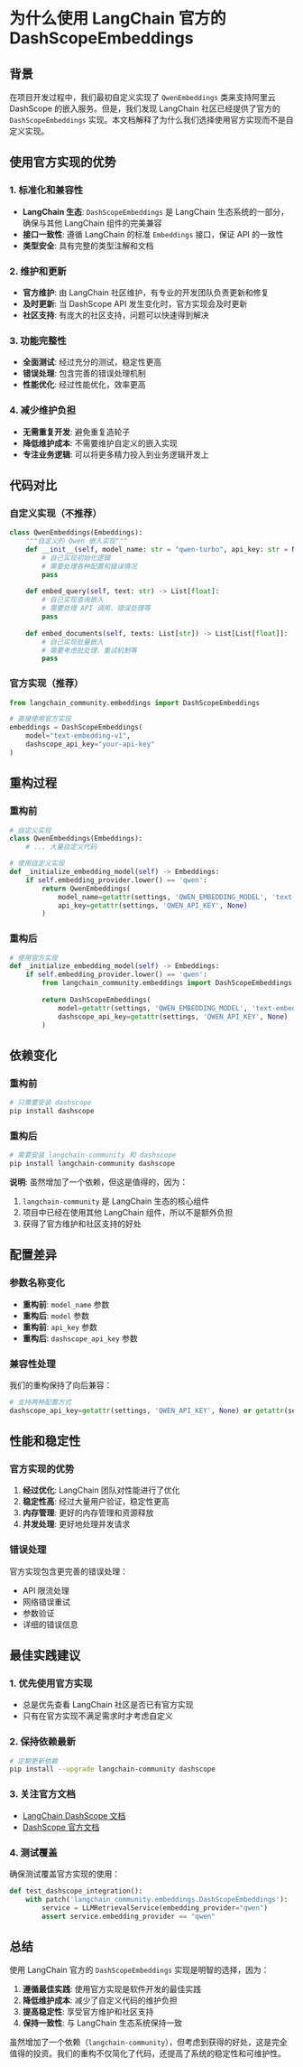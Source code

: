# 为什么使用 LangChain 官方的 DashScopeEmbeddings

## 背景

在项目开发过程中，我们最初自定义实现了 `QwenEmbeddings` 类来支持阿里云 DashScope 的嵌入服务。但是，我们发现 LangChain 社区已经提供了官方的 `DashScopeEmbeddings` 实现。本文档解释了为什么我们选择使用官方实现而不是自定义实现。

## 使用官方实现的优势

### 1. **标准化和兼容性**
- **LangChain 生态**: `DashScopeEmbeddings` 是 LangChain 生态系统的一部分，确保与其他 LangChain 组件的完美兼容
- **接口一致性**: 遵循 LangChain 的标准 `Embeddings` 接口，保证 API 的一致性
- **类型安全**: 具有完整的类型注解和文档

### 2. **维护和更新**
- **官方维护**: 由 LangChain 社区维护，有专业的开发团队负责更新和修复
- **及时更新**: 当 DashScope API 发生变化时，官方实现会及时更新
- **社区支持**: 有庞大的社区支持，问题可以快速得到解决

### 3. **功能完整性**
- **全面测试**: 经过充分的测试，稳定性更高
- **错误处理**: 包含完善的错误处理机制
- **性能优化**: 经过性能优化，效率更高

### 4. **减少维护负担**
- **无需重复开发**: 避免重复造轮子
- **降低维护成本**: 不需要维护自定义的嵌入实现
- **专注业务逻辑**: 可以将更多精力投入到业务逻辑开发上

## 代码对比

### 自定义实现（不推荐）
```python
class QwenEmbeddings(Embeddings):
    """自定义的 Qwen 嵌入实现"""
    def __init__(self, model_name: str = "qwen-turbo", api_key: str = None, **kwargs):
        # 自己实现初始化逻辑
        # 需要处理各种配置和错误情况
        pass
    
    def embed_query(self, text: str) -> List[float]:
        # 自己实现查询嵌入
        # 需要处理 API 调用、错误处理等
        pass
    
    def embed_documents(self, texts: List[str]) -> List[List[float]]:
        # 自己实现批量嵌入
        # 需要考虑批处理、重试机制等
        pass
```

### 官方实现（推荐）
```python
from langchain_community.embeddings import DashScopeEmbeddings

# 直接使用官方实现
embeddings = DashScopeEmbeddings(
    model="text-embedding-v1",
    dashscope_api_key="your-api-key"
)
```

## 重构过程

### 重构前
```python
# 自定义实现
class QwenEmbeddings(Embeddings):
    # ... 大量自定义代码

# 使用自定义实现
def _initialize_embedding_model(self) -> Embeddings:
    if self.embedding_provider.lower() == 'qwen':
        return QwenEmbeddings(
            model_name=getattr(settings, 'QWEN_EMBEDDING_MODEL', 'text-embedding-v1'),
            api_key=getattr(settings, 'QWEN_API_KEY', None)
        )
```

### 重构后
```python
# 使用官方实现
def _initialize_embedding_model(self) -> Embeddings:
    if self.embedding_provider.lower() == 'qwen':
        from langchain_community.embeddings import DashScopeEmbeddings
        
        return DashScopeEmbeddings(
            model=getattr(settings, 'QWEN_EMBEDDING_MODEL', 'text-embedding-v1'),
            dashscope_api_key=getattr(settings, 'QWEN_API_KEY', None)
        )
```

## 依赖变化

### 重构前
```bash
# 只需要安装 dashscope
pip install dashscope
```

### 重构后
```bash
# 需要安装 langchain-community 和 dashscope
pip install langchain-community dashscope
```

**说明**: 虽然增加了一个依赖，但这是值得的，因为：
1. `langchain-community` 是 LangChain 生态的核心组件
2. 项目中已经在使用其他 LangChain 组件，所以不是额外负担
3. 获得了官方维护和社区支持的好处

## 配置差异

### 参数名称变化
- **重构前**: `model_name` 参数
- **重构后**: `model` 参数
- **重构前**: `api_key` 参数  
- **重构后**: `dashscope_api_key` 参数

### 兼容性处理
我们的重构保持了向后兼容：
```python
# 支持两种配置方式
dashscope_api_key=getattr(settings, 'QWEN_API_KEY', None) or getattr(settings, 'DASHSCOPE_API_KEY', None)
```

## 性能和稳定性

### 官方实现的优势
1. **经过优化**: LangChain 团队对性能进行了优化
2. **稳定性高**: 经过大量用户验证，稳定性更高
3. **内存管理**: 更好的内存管理和资源释放
4. **并发处理**: 更好地处理并发请求

### 错误处理
官方实现包含更完善的错误处理：
- API 限流处理
- 网络错误重试
- 参数验证
- 详细的错误信息

## 最佳实践建议

### 1. 优先使用官方实现
- 总是优先查看 LangChain 社区是否已有官方实现
- 只有在官方实现不满足需求时才考虑自定义

### 2. 保持依赖最新
```bash
# 定期更新依赖
pip install --upgrade langchain-community dashscope
```

### 3. 关注官方文档
- [LangChain DashScope 文档](https://python.langchain.com/docs/integrations/text_embedding/dashscope)
- [DashScope 官方文档](https://help.aliyun.com/zh/dashscope/)

### 4. 测试覆盖
确保测试覆盖官方实现的使用：
```python
def test_dashscope_integration():
    with patch('langchain_community.embeddings.DashScopeEmbeddings'):
        service = LLMRetrievalService(embedding_provider="qwen")
        assert service.embedding_provider == "qwen"
```

## 总结

使用 LangChain 官方的 `DashScopeEmbeddings` 实现是明智的选择，因为：

1. **遵循最佳实践**: 使用官方实现是软件开发的最佳实践
2. **降低维护成本**: 减少了自定义代码的维护负担
3. **提高稳定性**: 享受官方维护和社区支持
4. **保持一致性**: 与 LangChain 生态系统保持一致

虽然增加了一个依赖（`langchain-community`），但考虑到获得的好处，这是完全值得的投资。我们的重构不仅简化了代码，还提高了系统的稳定性和可维护性。 